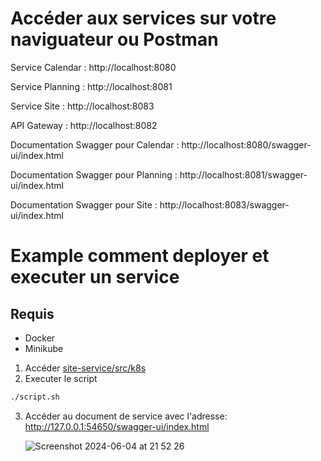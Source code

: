
# Accéder aux services sur votre naviguateur ou Postman

Service Calendar : http://localhost:8080

Service Planning : http://localhost:8081

Service Site : http://localhost:8083

API Gateway : http://localhost:8082

Documentation Swagger pour Calendar : http://localhost:8080/swagger-ui/index.html

Documentation Swagger pour Planning : http://localhost:8081/swagger-ui/index.html

Documentation Swagger pour Site : http://localhost:8083/swagger-ui/index.html

# Example comment deployer et executer un service

## Requis

- Docker
- Minikube

1. Accéder [site-service/src/k8s](https://github.com/thienkonphap/olympic-2024/tree/main/sites-service/k8s)
2. Executer le script

```sh
./script.sh
```
3. Accéder au document de service avec l'adresse: http://127.0.0.1:54650/swagger-ui/index.html

   ![Screenshot 2024-06-04 at 21 52 26](https://github.com/thienkonphap/olympic-2024/assets/79655393/9a91623f-ec20-4d61-9485-42df4877d651)


